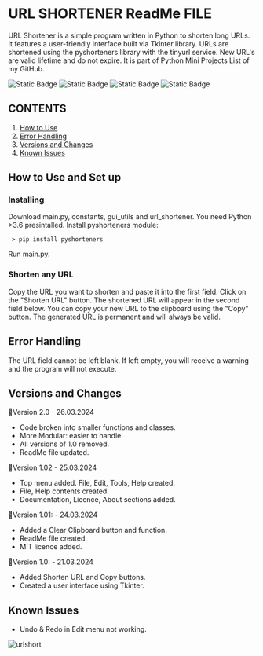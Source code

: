 # URL SHORTENER ReadMe FILE

URL Shortener is a simple program written in Python to shorten long URLs.
It features a user-friendly interface built via Tkinter library.
URLs are shortened using the pyshorteners library with the tinyurl service. New URL's are valid lifetime and do not expire.
It is part of Python Mini Projects List of my GitHub.

![Static Badge](https://img.shields.io/badge/python-tkinter-blue?logo=python)
![Static Badge](https://img.shields.io/badge/IDE-VsCode-blue)
![Static Badge](https://img.shields.io/badge/requirements-pyshorteners-red)
![Static Badge](https://img.shields.io/badge/Version-2.0-green)

## CONTENTS

1. [How to Use](#how-to-use)
2. [Error Handling](#error-handling)
3. [Versions and Changes](#versions-and-changes)
4. [Known Issues](#known-issues)

## How to Use and Set up

### Installing

Download main.py, constants, gui_utils and url_shortener.
You need Python >3.6 presintalled.
Install pyshorteners module:

```
 > pip install pyshorteners
```

Run main.py.

### Shorten any URL

Copy the URL you want to shorten and paste it into the first field.
Click on the "Shorten URL" button. The shortened URL will appear in the second field below.
You can copy your new URL to the clipboard using the "Copy" button.
The generated URL is permanent and will always be valid.

## Error Handling

The URL field cannot be left blank. If left empty, you will receive a warning and the program will not execute.

## Versions and Changes

🔻Version 2.0 - 26.03.2024

- Code broken into smaller functions and classes.
- More Modular: easier to handle.
- All versions of 1.0 removed.
- ReadMe file updated.

🔻Version 1.02 - 25.03.2024

- Top menu added. File, Edit, Tools, Help created.
- File, Help contents created.
- Documentation, Licence, About sections added.

🔻Version 1.01: - 24.03.2024

- Added a Clear Clipboard button and function.
- ReadMe file created.
- MIT licence added.

🔻Version 1.0: - 21.03.2024

- Added Shorten URL and Copy buttons.
- Created a user interface using Tkinter.

## Known Issues

- Undo & Redo in Edit menu not working.

![urlshort](https://github.com/storlak/URL-shortener/assets/101433369/f446dd74-5c02-4790-b029-2bcd2458e8ba)
